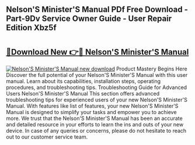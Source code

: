 ## Nelson'S Minister'S Manual PDf Free Download - Part-9Dv Service Owner Guide - User Repair Edition Xbz5f

# <h2><a href="http://cf12167.oget.top/?id=Nelson%27S+Minister%27S+Manual">🔗Download New 👉🔴 Nelson'S Minister'S Manual</a></h2>

[![Nelson'S Minister'S Manual new download](https://i.imgur.com/5g1atiW.png)](http://cf12167.oget.top/?id=Nelson%27S+Minister%27S+Manual)
Product Mastery Begins Here Discover the full potential of your Nelson'S Minister'S Manual with this user manual. Learn about its capabilities, installation steps, operating procedures, and troubleshooting tips. Troubleshooting Guide for Advanced Users Nelson'S Minister'S Manual This section offers advanced troubleshooting tips for experienced users of your new Nelson'S Minister'S Manual. With features like list of features, your new Nelson'S Minister'S Manual is designed to simplify your tasks and empower you to achieve more. We trust that the Nelson'S Minister'S Manual has been an accurate and detailed resource in your efforts to learn the ins and outs of your new device. In case of any queries or concerns, please do not hesitate to reach out to our customer service team.
